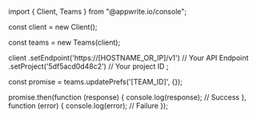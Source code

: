 import { Client, Teams } from "@appwrite.io/console";

const client = new Client();

const teams = new Teams(client);

client
    .setEndpoint('https://[HOSTNAME_OR_IP]/v1') // Your API Endpoint
    .setProject('5df5acd0d48c2') // Your project ID
;

const promise = teams.updatePrefs('[TEAM_ID]', {});

promise.then(function (response) {
    console.log(response); // Success
}, function (error) {
    console.log(error); // Failure
});